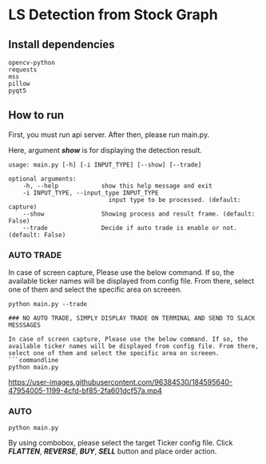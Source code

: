 # LS Detection from Stock Graph

## Install dependencies
    opencv-python
    requests
    mss
    pillow
    pyqt5
<!--  
`python-dotenv` is for **_slack-notification_**. For slack-notification, please create `.env` file. -->

## How to run
First, you must run api server. After then, please run main.py.

Here, argument **_show_** is for displaying the detection result.

    usage: main.py [-h] [-i INPUT_TYPE] [--show] [--trade]
    
    optional arguments:
        -h, --help            show this help message and exit
        -i INPUT_TYPE, --input_type INPUT_TYPE
                                input type to be processed. (default: capture)
        --show                Showing process and result frame. (default: False)
        --trade               Decide if auto trade is enable or not. (default: False)


### AUTO TRADE

In case of screen capture, Please use the below command. If so, the available ticker names will be displayed from config file. From there, select one of them and select the specific area on screeen.
```commandline
python main.py --trade

### NO AUTO TRADE, SIMPLY DISPLAY TRADE ON TERMINAL AND SEND TO SLACK MESSSAGES

In case of screen capture, Please use the below command. If so, the available ticker names will be displayed from config file. From there, select one of them and select the specific area on screeen.
```commandline
python main.py

```

https://user-images.githubusercontent.com/96384530/184595640-47954005-1199-4cfd-bf85-2fa601dcf57a.mp4

### AUTO 
```
python main.py
```
By using combobox, please select the target Ticker config file. 
Click _**FLATTEN**_, **_REVERSE_**, **_BUY_**, **_SELL_** button and place order action. 
